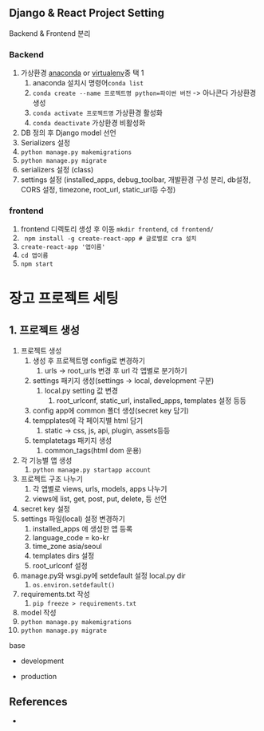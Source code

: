 ## Django & React Project Setting

Backend & Frontend 분리

### Backend

1. 가상환경 [anaconda](https://www.anaconda.com/products/individual#Downloads) or [virtualenv](https://live-jh.github.io/posts/dev/django_project_setting/)중 택 1
   1. anaconda 설치시 명령어`conda list`
   2. `conda create --name 프로젝트명 python=파이썬 버전` -> 아나콘다 가상환경 생성
   3. `conda activate 프로젝트명` 가상환경 활성화
   4. `conda deactivate` 가상환경 비활성화
2. DB 정의 후 Django model 선언
3. Serializers 설정
4. `python manage.py makemigrations`
5. `python manage.py migrate`
6. serializers 설정 (class)
7. settings 설정 (installed_apps, debug_toolbar, 개발환경 구성 분리, db설정,  CORS 설정, timezone, root_url, static_url등 수정)



### frontend

1. frontend 디렉토리 생성 후 이동 `mkdir frontend`, `cd frontend/`
2. ` npm install -g create-react-app # 글로벌로 cra 설치`
3. `create-react-app '앱이름'`
4. `cd 앱이름`
5. `npm start`







# 장고 프로젝트 세팅



## 1. 프로젝트 생성

1. 프로젝트 생성 
   1. 생성 후 프로젝트명 config로 변경하기
      1. urls -> root_urls 변경 후 url 각 앱별로 분기하기
   2. settings 패키지 생성(settings -> local, development 구분)
      1. local.py setting 값 변경
         1. root_urlconf, static_url, installed_apps, templates 설정 등등
   3. config app에 common 폴더 생성(secret key 담기)
   4. tempplates에 각 페이지별 html 담기
      1. static -> css, js, api, plugin, assets등등
   5. templatetags 패키지 생성
      1. common_tags(html dom 운용)
2. 각 기능별 앱 생성
   1. `python manage.py startapp account`
3. 프로젝트 구조 나누기
   1. 각 앱별로 views, urls, models, apps 나누기
   2. views에 list, get, post, put, delete, 등 선언
4. secret key 설정
5. settings 파일(local) 설정 변경하기
   1. installed_apps 에 생성한 앱 등록
   2. language_code = ko-kr
   3. time_zone asia/seoul
   4. templates dirs 설정
   5. root_urlconf 설정
6. manage.py와 wsgi.py에  setdefault 설정 local.py dir
   1. `os.environ.setdefault()`
7. requirements.txt 작성
   1. `pip freeze > requirements.txt`
8. model 작성
9. `python manage.py makemigrations`
10. `python manage.py migrate`



base

- development

- production 

## References

- 